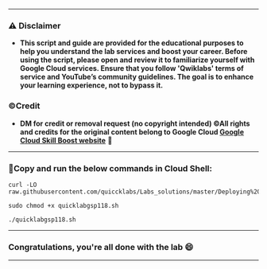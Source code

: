 



---

### ⚠️ Disclaimer
- **This script and guide are provided for  the educational purposes to help you understand the lab services and boost your career. Before using the script, please open and review it to familiarize yourself with Google Cloud services. Ensure that you follow 'Qwiklabs' terms of service and YouTube’s community guidelines. The goal is to enhance your learning experience, not to bypass it.**

### ©Credit
- **DM for credit or removal request (no copyright intended) ©All rights and credits for the original content belong to Google Cloud [Google Cloud Skill Boost website](https://www.cloudskillsboost.google/)** 🙏

---

### 🚨Copy and run the below commands in Cloud Shell:

```
curl -LO raw.githubusercontent.com/quiccklabs/Labs_solutions/master/Deploying%20a%20FaultTolerant%20Microsoft%20Active%20Directory%20Environment/quicklabgsp118.sh

sudo chmod +x quicklabgsp118.sh

./quicklabgsp118.sh
```
---



### Congratulations, you're all done with the lab 😄

---

